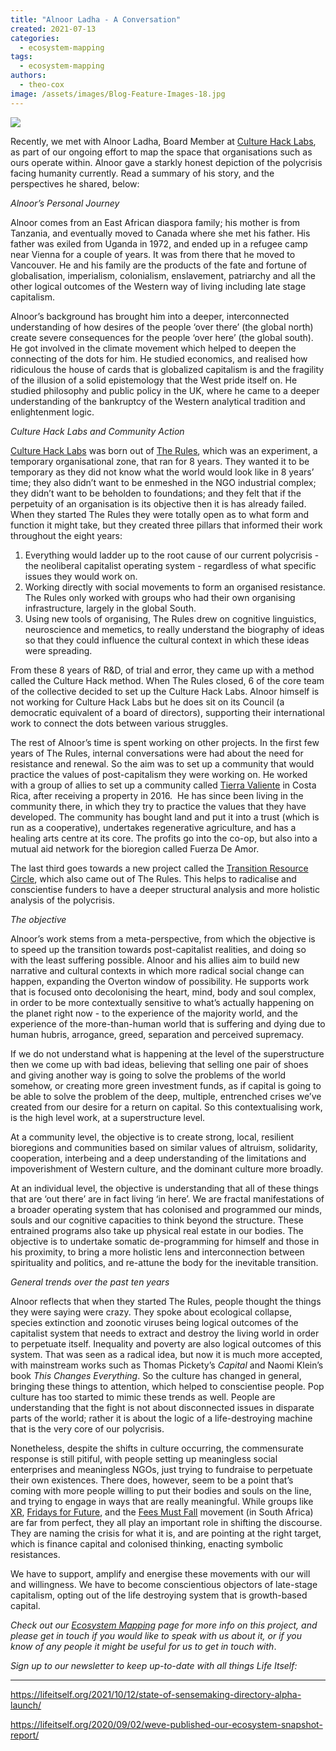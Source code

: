 ```yaml
---
title: "Alnoor Ladha - A Conversation"
created: 2021-07-13
categories: 
  - ecosystem-mapping
tags: 
  - ecosystem-mapping
authors: 
  - theo-cox
image: /assets/images/Blog-Feature-Images-18.jpg
---
```


![](/assets/images/Blog-Feature-Images-18-1024x576.jpg)

Recently, we met with Alnoor Ladha, Board Member at [Culture Hack Labs](https://www.culturehack.io/), as part of our ongoing effort to map the space that organisations such as ours operate within. Alnoor gave a starkly honest depiction of the polycrisis facing humanity currently. Read a summary of his story, and the perspectives he shared, below:

_Alnoor’s Personal Journey_ 

Alnoor comes from an East African diaspora family; his mother is from Tanzania, and eventually moved to Canada where she met his father. His father was exiled from Uganda in 1972, and ended up in a refugee camp near Vienna for a couple of years. It was from there that he moved to Vancouver. He and his family are the products of the fate and fortune of globalisation, imperialism, colonialism, enslavement, patriarchy and all the other logical outcomes of the Western way of living including late stage capitalism.

Alnoor’s background has brought him into a deeper, interconnected understanding of how desires of the people ‘over there’ (the global north) create severe consequences for the people ‘over here’ (the global south). He got involved in the climate movement which helped to deepen the connecting of the dots for him. He studied economics, and realised how ridiculous the house of cards that is globalized capitalism is and the fragility of the illusion of a solid epistemology that the West pride itself on. He studied philosophy and public policy in the UK, where he came to a deeper understanding of the bankruptcy of the Western analytical tradition and enlightenment logic. 

_Culture Hack Labs and Community Action_

[Culture Hack Labs](https://www.culturehack.io/) was born out of [The Rules](http://www.therules.org), which was an experiment, a temporary organisational zone, that ran for 8 years. They wanted it to be temporary as they did not know what the world would look like in 8 years’ time; they also didn’t want to be enmeshed in the NGO industrial complex; they didn’t want to be beholden to foundations; and they felt that if the perpetuity of an organisation is its objective then it is has already failed. When they started The Rules they were totally open as to what form and function it might take, but they created three pillars that informed their work throughout the eight years:

1. Everything would ladder up to the root cause of our current polycrisis - the neoliberal capitalist operating system - regardless of what specific issues they would work on.
2. Working directly with social movements to form an organised resistance. The Rules only worked with groups who had their own organising infrastructure, largely in the global South.
3. Using new tools of organising, The Rules drew on cognitive linguistics, neuroscience and memetics, to really understand the biography of ideas so that they could influence the cultural context in which these ideas were spreading.

From these 8 years of R&D, of trial and error, they came up with a method called the Culture Hack method. When The Rules closed, 6 of the core team of the collective decided to set up the Culture Hack Labs. Alnoor himself is not working for Culture Hack Labs but he does sit on its Council (a democratic equivalent of a board of directors), supporting their international work to connect the dots between various struggles. 

The rest of Alnoor’s time is spent working on other projects. In the first few years of The Rules, internal conversations were had about the need for resistance and renewal. So the aim was to set up a community that would practice the values of post-capitalism they were working on. He worked with a group of allies to set up a community called [Tierra Valiente](http://www.braveearth.com) in Costa Rica, after receiving a property in 2016.  He has since been living in the community there, in which they try to practice the values that they have developed. The community has bought land and put it into a trust (which is run as a cooperative), undertakes regenerative agriculture, and has a healing arts centre at its core. The profits go into the co-op, but also into a mutual aid network for the bioregion called Fuerza De Amor. 

The last third goes towards a new project called the [Transition Resource Circle](https://www.transitionresourcecircle.org/), which also came out of The Rules. This helps to radicalise and conscientise funders to have a deeper structural analysis and more holistic analysis of the polycrisis. 

_The objective_

Alnoor’s work stems from a meta-perspective, from which the objective is to speed up the transition towards post-capitalist realities, and doing so with the least suffering possible. Alnoor and his allies aim to build new narrative and cultural contexts in which more radical social change can happen, expanding the Overton window of possibility. He supports work that is focused onto decolonising the heart, mind, body and soul complex, in order to be more contextually sensitive to what’s actually happening on the planet right now - to the experience of the majority world, and the experience of the more-than-human world that is suffering and dying due to human hubris, arrogance, greed, separation and perceived supremacy. 

If we do not understand what is happening at the level of the superstructure then we come up with bad ideas, believing that selling one pair of shoes and giving another way is going to solve the problems of the world somehow, or creating more green investment funds, as if capital is going to be able to solve the problem of the deep, multiple, entrenched crises we’ve created from our desire for a return on capital. So this contextualising work, is the high level work, at a superstructure level.

At a community level, the objective is to create strong, local, resilient bioregions and communities based on similar values of altruism, solidarity, cooperation, interbeing and a deep understanding of the limitations and impoverishment of Western culture, and the dominant culture more broadly.

At an individual level, the objective is understanding that all of these things that are ‘out there’ are in fact living ‘in here’. We are fractal manifestations of a broader operating system that has colonised and programmed our minds, souls and our cognitive capacities to think beyond the structure. These entrained programs also take up physical real estate in our bodies. The objective is to undertake somatic de-programming for himself and those in his proximity, to bring a more holistic lens and interconnection between spirituality and politics, and re-attune the body for the inevitable transition. 

_General trends over the past ten years_

Alnoor reflects that when they started The Rules, people thought the things they were saying were crazy. They spoke about ecological collapse, species extinction and zoonotic viruses being logical outcomes of the capitalist system that needs to extract and destroy the living world in order to perpetuate itself. Inequality and poverty are also logical outcomes of this system. That was seen as a radical idea, but now it is much more accepted, with mainstream works such as Thomas Pickety’s _Capital_ and Naomi Klein’s book _This Changes Everything_. So the culture has changed in general, bringing these things to attention, which helped to conscientise people. Pop culture has too started to mimic these trends as well. People are understanding that the fight is not about disconnected issues in disparate parts of the world; rather it is about the logic of a life-destroying machine that is the very core of our polycrisis. 

Nonetheless, despite the shifts in culture occurring, the commensurate response is still pitiful, with people setting up meaningless social enterprises and meaningless NGOs, just trying to fundraise to perpetuate their own existences. There does, however, seem to be a point that’s coming with more people willing to put their bodies and souls on the line, and trying to engage in ways that are really meaningful. While groups like [XR](https://extinctionrebellion.uk/), [Fridays for Future](https://fridaysforfuture.org/), and the [Fees Must Fall](https://www.globalcitizen.org/en/content/south-africa-student-protests-explained/?template=next) movement (in South Africa) are far from perfect, they all play an important role in shifting the discourse. They are naming the crisis for what it is, and are pointing at the right target, which is finance capital and colonised thinking, enacting symbolic resistances. 

We have to support, amplify and energise these movements with our will and willingness. We have to become conscientious objectors of late-stage capitalism, opting out of the life destroying system that is growth-based capital.

_Check out our [Ecosystem Mapping](https://lifeitself.org/ecosystem-mapping/) page for more info on this project, and please get in touch if you would like to speak with us about it, or if you know of any people it might be useful for us to get in touch with_.

_Sign up to our newsletter to keep up-to-date with all things Life Itself:_

* * *

https://lifeitself.org/2021/10/12/state-of-sensemaking-directory-alpha-launch/

https://lifeitself.org/2020/09/02/weve-published-our-ecosystem-snapshot-report/
